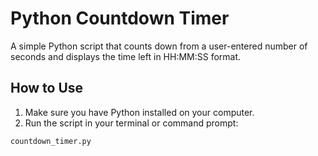 # Python Countdown Timer

A simple Python script that counts down from a user-entered number of seconds and displays the time left in HH:MM:SS format.

## How to Use

1. Make sure you have Python installed on your computer.
2. Run the script in your terminal or command prompt:

```bash
countdown_timer.py
